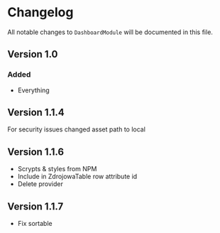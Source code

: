 # Changelog

All notable changes to `DashboardModule` will be documented in this file.

## Version 1.0

### Added
- Everything

## Version 1.1.4
For security issues changed asset path to local

## Version 1.1.6
- Scrypts & styles from NPM
- Include in ZdrojowaTable row attribute id
- Delete provider

## Version 1.1.7
- Fix sortable